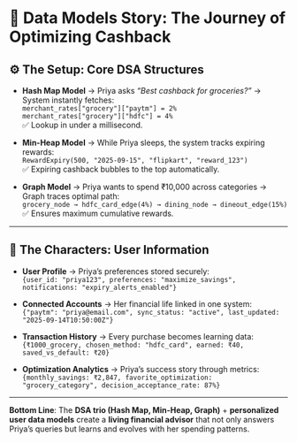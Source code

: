 # 📖 Data Models Story: The Journey of Optimizing Cashback

## ⚙️ The Setup: Core DSA Structures
- **Hash Map Model** → Priya asks *“Best cashback for groceries?”* →  
  System instantly fetches:  
  `merchant_rates["grocery"]["paytm"] = 2%`  
  `merchant_rates["grocery"]["hdfc"] = 4%`  
  ✅ Lookup in under a millisecond.  

- **Min-Heap Model** → While Priya sleeps, the system tracks expiring rewards:  
  `RewardExpiry(500, "2025-09-15", "flipkart", "reward_123")`  
  ✅ Expiring cashback bubbles to the top automatically.  

- **Graph Model** → Priya wants to spend ₹10,000 across categories →  
  Graph traces optimal path:  
  `grocery_node → hdfc_card_edge(4%) → dining_node → dineout_edge(15%)`  
  ✅ Ensures maximum cumulative rewards.  

---

## 👤 The Characters: User Information
- **User Profile** → Priya’s preferences stored securely:  
  `{user_id: "priya123", preferences: "maximize_savings", notifications: "expiry_alerts_enabled"}`  

- **Connected Accounts** → Her financial life linked in one system:  
  `{"paytm": "priya@email.com", sync_status: "active", last_updated: "2025-09-14T10:50:00Z"}`  

- **Transaction History** → Every purchase becomes learning data:  
  `{₹1000_grocery, chosen_method: "hdfc_card", earned: ₹40, saved_vs_default: ₹20}`  

- **Optimization Analytics** → Priya’s success story through metrics:  
  `{monthly_savings: ₹2,847, favorite_optimization: "grocery_category", decision_acceptance_rate: 87%}`  

---

**Bottom Line**: The **DSA trio (Hash Map, Min-Heap, Graph)** + **personalized user data models** create a **living financial advisor** that not only answers Priya’s queries but learns and evolves with her spending patterns.
